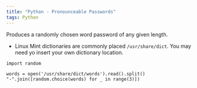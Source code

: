 ```yaml
---
title: "Python - Pronounceable Passwords"
tags: Python
---
```



Produces a randomly chosen word password of any given length.

- Linux Mint dictionaries are commonly placed `/usr/share/dict`. You may need yo insert your own dictionary location.

```
import random

words = open('/usr/share/dict/words').read().split()
"-".join([random.choice(words) for _ in range(3)])
```
